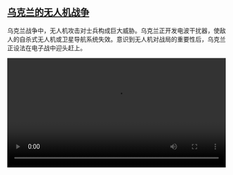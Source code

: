 <!--1707137223000-->
[乌克兰的无人机战争](https://www.dw.com/zh/%E4%B9%8C%E5%85%8B%E5%85%B0%E7%9A%84%E6%97%A0%E4%BA%BA%E6%9C%BA%E6%88%98%E4%BA%89/a-68174146)
------

<p>乌克兰战争中，无人机攻击对士兵构成巨大威胁。乌克兰正开发电波干扰器，使敌人的自杀式无人机或卫星导航系统失效。意识到无人机对战局的重要性后，乌克兰正设法在电子战中迎头赶上。</small></p><video src="https://tvdownloaddw-a.akamaihd.net/dwtv_video/flv/vdt_zh/2024/dwvgchi240205_sequence-01_01icw_AVC_1280x720.mp4" controls style="width:100%"></video>

